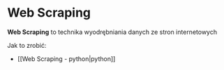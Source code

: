 # Web Scraping
**Web Scraping** to technika wyodrębniania danych ze stron internetowych

Jak to zrobić:
- [[Web Scraping - python|python]]
